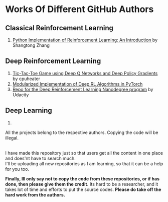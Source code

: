 # Works Of Different GitHub Authors

## Classical Reinforcement Learning
1. [Python Implementation of Reinforcement Learning: An Introduction ](https://github.com/ShangtongZhang/reinforcement-learning-an-introduction) by Shangtong Zhang


## Deep Reinforcement Learning
1. [Tic-Tac-Toe Game using Deep Q Networks and Deep Policy Gradients](https://github.com/cpuheater/tic-tac-toe-deep-rl-lab) by cpuheater
2. [Modularized Implementation of Deep RL Algorithms in PyTorch](https://github.com/ShangtongZhang/DeepRL)
3. [Repo for the Deep Reinforcement Learning Nanodegree program](https://github.com/udacity/deep-reinforcement-learning) by Udacity

## Deep Learning
1. []()


All the projects belong to the respective authors. Copying the code will be illegal. 

<br>
I have made this repository just so that users get all the content in one place and does'nt have to search much.
<br>
I'll be uploading all new repositories as I am learning, so that it can be a help for you too.

<b>Finally, Ill only say not to copy the code from these repositories, or if has done, then please give them the credit.</b>
Its hard to be a researcher, and it takes lot of time and efforts to put the source codes. <b>Please do take off the hard work from the authors.</b>
